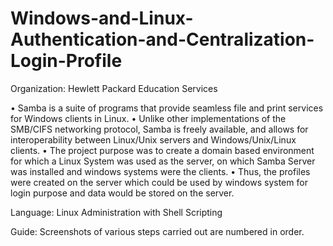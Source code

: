 # Windows-and-Linux-Authentication-and-Centralization-Login-Profile

Organization: Hewlett Packard Education Services

• Samba is a suite of programs that provide seamless file and print services for Windows clients in Linux.                                • Unlike other implementations of the SMB/CIFS networking protocol, Samba is freely available, and allows for interoperability between Linux/Unix servers and Windows/Unix/Linux clients.                                                                                        • The project purpose was to create a domain based environment for which a Linux System was used as the server, on which Samba Server was installed and windows systems were the clients.                                                                                           • Thus, the profiles were created on the server which could be used by windows system for login purpose and data would be stored on the server. 

Language: Linux Administration with Shell Scripting

Guide: Screenshots of various steps carried out are numbered in order.
